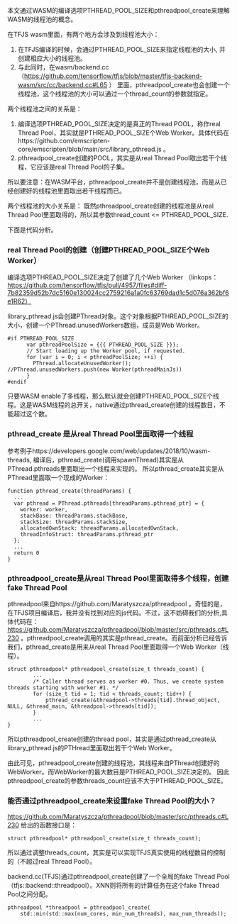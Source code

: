 本文通过WASM的编译选项PTHREAD_POOL_SIZE和pthreadpool_create来理解WASM的线程池的概念。

在TFJS wasm里面，有两个地方会涉及到线程池大小：
1. 在TFJS编译的时候，会通过PTHREAD_POOL_SIZE来指定线程池的大小, 并创建相应大小的线程池。
2. 与此同时，在wasm/backend.cc（https://github.com/tensorflow/tfjs/blob/master/tfjs-backend-wasm/src/cc/backend.cc#L65 ） 里面，pthreadpool_create也会创建一个线程池，这个线程池的大小可以通过一个thread_count的参数就指定。


两个线程池之间的关系是：
1. 编译选项PTHREAD_POOL_SIZE决定的是真正的Thread POOL，称作real Thread Pool，其实就是PTHREAD_POOL_SIZE个Web Worker。具体代码在https://github.com/emscripten-core/emscripten/blob/main/src/library_pthread.js 。
2. pthreadpool_create创建的POOL，其实是从real Thread Pool取出若干个线程，它应该是real Thread Pool的子集。

所以要注意：在WASM平台，pthreadpool_create并不是创建线程池，而是从已经创建好的线程池里面取出若干线程而已。

两个线程池的大小关系是：
既然pthreadpool_create创建的线程池是从real Thread Pool里面取得的，所以其参数thread_count <= PTHREAD_POOL_SIZE.

下面是代码分析。
### real Thread Pool的创建（创建PTHREAD_POOL_SIZE个Web Worker）

编译选项PTHREAD_POOL_SIZE决定了创建了几个Web Worker （linkops： https://github.com/tensorflow/tfjs/pull/4957/files#diff-7b82359d52b7dc5160e130024cc2759216a1a0fc63769dad1c5d076a362bf6e1R62）

library_pthread.js会创建PThread对象。这个对象根据PTHREAD_POOL_SIZE的大小，创建一个PThread.unusedWorkers数组，成员是Web Worker。

```
#if PTHREAD_POOL_SIZE
      var pthreadPoolSize = {{{ PTHREAD_POOL_SIZE }}};
      // Start loading up the Worker pool, if requested.
      for (var i = 0; i < pthreadPoolSize; ++i) {
        PThread.allocateUnusedWorker(); //PThread.unusedWorkers.push(new Worker(pthreadMainJs))
      }
#endif
```
只要WASM enable了多线程，那么默认就会创建PTHREAD_POOL_SIZE个线程。这是WASM线程的总开关，native通过pthread_create创建的线程数目，不能超过这个数。

### pthread_create 是从real Thread Pool里面取得一个线程
参考例子https://developers.google.com/web/updates/2018/10/wasm-threads, 编译后，pthread_create(调用spawnThread)其实是从PThread.pthreads里面取出一个线程来实现的。
所以pthread_create其实是从PThread里面取一个现成的Worker：

```
function pthread_create(threadParams) {
  ...
  var pthread = PThread.pthreads[threadParams.pthread_ptr] = {
    worker: worker,
    stackBase: threadParams.stackBase,
    stackSize: threadParams.stackSize,
    allocatedOwnStack: threadParams.allocatedOwnStack,
    threadInfoStruct: threadParams.pthread_ptr
  };
  ...
  return 0
}

```

### pthreadpool_create是从real Thread Pool里面取得多个线程，创建fake Thread Pool
pthreadpool来自https://github.com/Maratyszcza/pthreadpool 。奇怪的是，在TFJS项目编译后，我并没有找到对应的js代码。不过，这不妨碍我们的分析,具体代码在：
https://github.com/Maratyszcza/pthreadpool/blob/master/src/pthreads.c#L230 。pthreadpool_create调用的其实是pthread_create。而前面分析已经告诉我们，pthread_create是用来从real Thread Pool里面取得一个Web Worker（线程）。
```
struct pthreadpool* pthreadpool_create(size_t threads_count) {
        ...
		/* Caller thread serves as worker #0. Thus, we create system threads starting with worker #1. */
		for (size_t tid = 1; tid < threads_count; tid++) {
			pthread_create(&threadpool->threads[tid].thread_object, NULL, &thread_main, &threadpool->threads[tid]);
		}
        ...
}
```

所以pthreadpool_create创建的thread pool，其实是通过pthread_create从library_pthread.js的PTHread里面取出若干个Web Worker。

由此可见，pthreadpool_create创建的线程池，其线程来自PThread创建好的WebWorker。而WebWorker的最大数目是PTHREAD_POOL_SIZE决定的。
因此pthreadpool_create的参数threads_count应该不大于PTHREAD_POOL_SIZE。

### 能否通过pthreadpool_create来设置fake Thread Pool的大小？
https://github.com/Maratyszcza/pthreadpool/blob/master/src/pthreads.c#L230 给出的函数接口是：
```
struct pthreadpool* pthreadpool_create(size_t threads_count);
```
所以通过调整threads_count，其实是可以实现TFJS真实使用的线程数目的控制的（不超过real Thread Pool）。

backend.cc(TFJS)通过pthreadpool_create创建了一个全局的fake Thread Pool（tfjs::backend::threadpool）。XNN则将所有的计算任务在这个fake Thread Pool之间分配。
```
pthreadpool *threadpool = pthreadpool_create(
    std::min(std::max(num_cores, min_num_threads), max_num_threads));
```


